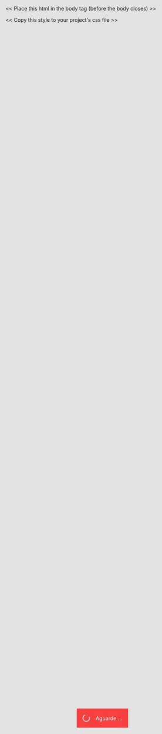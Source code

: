 << Place this html in the body tag (before the body closes) >>

<div class="w5_toast" id="w5_toast"></div>
<div class="w5_glass" id="w5_glass"><ul><li><div></div><span>Aguarde ...</span></li></ul></div>

<< Copy this style to your project's css file >>

<style>
    .w5_toast {
        position: fixed;
        z-index: 10000;
        left: 20px;
        width: calc(100% - 40px);
        margin: 0;
        text-align: center;
        top: 64px;
        padding: 0;
    }
    .w5_toast div {
        margin: 10px auto;
        padding: 15px 20px;
        opacity: 0;
        margin-top: -50px;
        transition: 0.2s;
        transform: rotate(45deg);
        transform-origin: right;
        background: #000;
        color: #fff;
        text-align: left;
        width: fit-content;
        max-width: 300px;
        cursor: pointer;
        font-size: 1.2rem !important;
        font-weight: initial !important;
        box-shadow: 0 20px 50px rgba(0, 0, 0, 0.2);
    }
    .w5_toast div i {
        padding: 0;
        height: 1.5rem;
        line-height: 1.6rem;
        text-align: center;
        width: 1.6rem;
        float: right;
        margin: -1px -10px 0 0;
        font-size: 1.3rem;
        margin: -1.1rem -1.4rem 0 0;
        background: #ff0000;
        color: #ffffff;
    }
    .w5_toast div.active {
        opacity: 1;
        margin-top: 48px;
        transform: none;
    }
    .info {
        background-color: #0d47a1 !important;
    }
    .alert {
        background-color: #c62828 !important;
    }
    .warn {
        background-color: #ef6c00 !important;
    }
    .w5_glass {
        position: fixed;
        top: 0;
        left: 0;
        right: 0;
        bottom: 0;
        z-index: 10000;
        background: rgba(0, 0, 0, 0.1);
        display: flex;
        align-items: center;
        justify-content: center;
    }
    .w5_glass ul {
        max-height: 70vh;
        overflow-y: auto;
        text-align: center;
    }
    .w5_glass li {
        padding: 1rem;
        background: #f84040;
        text-align: left;
        margin: 0 auto;
        width: fit-content;
        color: #ffffff;
        display: flex;
        align-items: center;
    }

    .w5_glass li div {
        margin: 0 1rem 0 0;
        border: 2px solid #f3f3f3;
        border-radius: 50%;
        border-top: 2px solid #f84040;
        width: 1rem;
        height: 1rem;
        -webkit-animation: spin 0.5s linear infinite;
        animation: spin 0.5s linear infinite;
    }

    /* Safari */
    @-webkit-keyframes spin {
        0% {
            -webkit-transform: rotate(0deg);
        }
        100% {
            -webkit-transform: rotate(360deg);
        }
    }

    @keyframes spin {
        0% {
            transform: rotate(0deg);
        }
        100% {
            transform: rotate(360deg);
        }
    }
</style>
